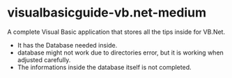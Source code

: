 # visualbasicguide-vb.net-medium
A complete Visual Basic application that stores all the tips inside for VB.Net.

- It has the Database needed inside.
- database might not work due to directories error, but it is working when adjusted carefully.
- The informations inside the database itself is not completed.
